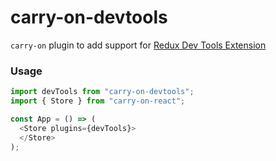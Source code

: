# carry-on-devtools

```carry-on``` plugin to add support for [Redux Dev Tools Extension](https://github.com/zalmoxisus/redux-devtools-extension)

### Usage

```JavaScript
import devTools from "carry-on-devtools";
import { Store } from "carry-on-react";

const App = () => (
  <Store plugins={devTools}>
  </Store>
);
```
